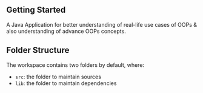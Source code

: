 ## Getting Started

A Java Application for better understanding of real-life use cases of OOPs & also understanding of advance OOPs concepts.

## Folder Structure

The workspace contains two folders by default, where:

- `src`: the folder to maintain sources
- `lib`: the folder to maintain dependencies
